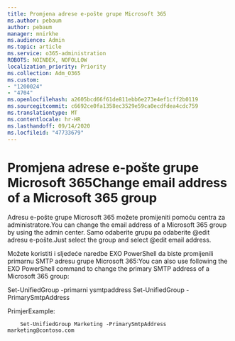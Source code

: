 ```yaml
---
title: Promjena adrese e-pošte grupe Microsoft 365
ms.author: pebaum
author: pebaum
manager: mnirkhe
ms.audience: Admin
ms.topic: article
ms.service: o365-administration
ROBOTS: NOINDEX, NOFOLLOW
localization_priority: Priority
ms.collection: Adm_O365
ms.custom:
- "1200024"
- "4704"
ms.openlocfilehash: a2605bcd66f61de811ebb6e273e4ef1cff2b0119
ms.sourcegitcommit: c6692ce0fa1358ec3529e59ca0ecdfdea4cdc759
ms.translationtype: MT
ms.contentlocale: hr-HR
ms.lasthandoff: 09/14/2020
ms.locfileid: "47733679"
---
```

# <a name="change-email-address-of-a-microsoft-365-group"></a><span data-ttu-id="aed38-102">Promjena adrese e-pošte grupe Microsoft 365</span><span class="sxs-lookup"><span data-stu-id="aed38-102">Change email address of a Microsoft 365 group</span></span>

<span data-ttu-id="aed38-103">Adresu e-pošte grupe Microsoft 365 možete promijeniti pomoću centra za administratore.</span><span class="sxs-lookup"><span data-stu-id="aed38-103">You can change the email address of a Microsoft 365 group by using the admin center.</span></span> <span data-ttu-id="aed38-104">Samo odaberite grupu pa odaberite @edit adresu e-pošte.</span><span class="sxs-lookup"><span data-stu-id="aed38-104">Just select the group and select @edit email address.</span></span>

<span data-ttu-id="aed38-105">Možete koristiti i sljedeće naredbe EXO PowerShell da biste promijenili primarnu SMTP adresu grupe Microsoft 365:</span><span class="sxs-lookup"><span data-stu-id="aed38-105">You can also use following the EXO PowerShell command to change the primary SMTP address of a Microsoft 365 group:</span></span>

<span data-ttu-id="aed38-106">Set-UnifiedGroup <Group Name> -primarni ysmtpaddress <new SMTP Address></span><span class="sxs-lookup"><span data-stu-id="aed38-106">Set-UnifiedGroup <Group Name> -PrimarySmtpAddress <new SMTP Address></span></span>

<span data-ttu-id="aed38-107">Primjer</span><span class="sxs-lookup"><span data-stu-id="aed38-107">Example:</span></span>

```
    Set-UnifiedGroup Marketing -PrimarySmtpAddress marketing@contoso.com
```
